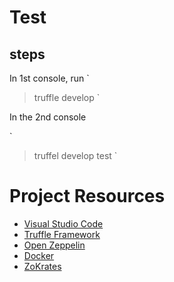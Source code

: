 
# Test

## steps

In 1st console, run
`
> truffle develop
`

In the 2nd console

`
> truffel develop
> test
`


# Project Resources

* [Visual Studio Code](https://code.visualstudio.com/)
* [Truffle Framework](https://truffleframework.com/)
* [Open Zeppelin ](https://openzeppelin.org/)
* [Docker](https://docs.docker.com/install/)
* [ZoKrates](https://github.com/Zokrates/ZoKrates)
